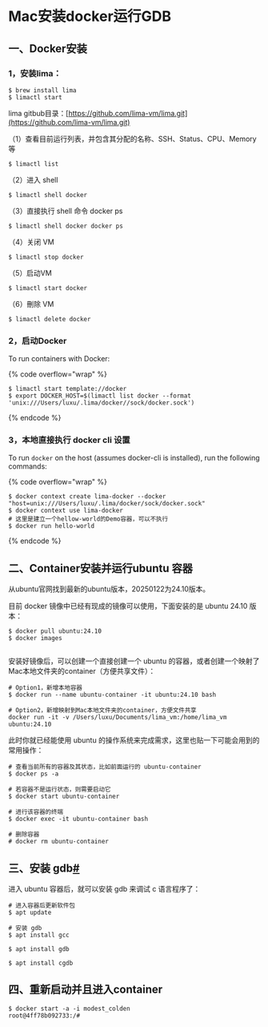 # Mac安装docker运行GDB

## 一、Docker安装

### 1，安装lima：

```
$ brew install lima 
$ limactl start
```

lima gitbub目录：[https://github.com/lima-vm/lima.git](https://github.com/lima-vm/lima.git)

（1）查看目前运行列表，并包含其分配的名称、SSH、Status、CPU、Memory 等

```
$ limactl list
```

（2）进入 shell

```
$ limactl shell docker
```

（3）直接执行 shell 命令 docker ps

```
$ limactl shell docker docker ps
```

（4）关闭 VM

```
$ limactl stop docker
```

（5）启动VM

```
$ limactl start docker
```

（6）刪除 VM

```
$ limactl delete docker
```

### 2，启动Docker

To run containers with Docker:

{% code overflow="wrap" %}
```
$ limactl start template://docker
$ export DOCKER_HOST=$(limactl list docker --format 'unix:///Users/luxu/.lima/docker//sock/docker.sock')
```
{% endcode %}

### 3，本地直接执行 docker cli 设置

To run `docker` on the host (assumes docker-cli is installed), run the following commands:

{% code overflow="wrap" %}
```
$ docker context create lima-docker --docker "host=unix:///Users/luxu/.lima/docker/sock/docker.sock"
$ docker context use lima-docker
# 这里是建立一个hellow-world的Demo容器，可以不执行
$ docker run hello-world
```
{% endcode %}

## 二、Container安装并运行ubuntu 容器

从ubuntu官网找到最新的ubuntu版本，20250122为24.10版本。

目前 docker 镜像中已经有现成的镜像可以使用，下面安装的是 ubuntu 24.10 版本：

```
$ docker pull ubuntu:24.10
$ docker images 
```

<figure><img src="https://catwithtudou-5134.xlog.app/_next/image?url=https%3A%2F%2Fimg.zhengyua.cn%2Fblog%2F202402282342158.png&#x26;w=3840&#x26;q=75" alt=""><figcaption></figcaption></figure>

安装好镜像后，可以创建一个直接创建一个 ubuntu 的容器，或者创建一个映射了Mac本地文件夹的container（方便共享文件）：

```
# Option1，新增本地容器
$ docker run --name ubuntu-container -it ubuntu:24.10 bash

# Option2，新增映射到Mac本地文件夹的container，方便文件共享
docker run -it -v /Users/luxu/Documents/lima_vm:/home/lima_vm ubuntu:24.10
```

此时你就已经能使用 ubuntu 的操作系统来完成需求，这里也贴一下可能会用到的常用操作：

```
# 查看当前所有的容器及其状态，比如前面运行的 ubuntu-container
$ docker ps -a

# 若容器不是运行状态，则需要启动它
$ docker start ubuntu-container

# 进行该容器的终端
$ docker exec -it ubuntu-container bash

# 删除容器
# docker rm ubuntu-container
```

## 三、安装 gdb[#](https://catwithtudou-5134.xlog.app/Mac-da-jian-DockerUbuntu-huan-jing-zhi-chi-GDB?locale=zh#user-content-34-%E5%AE%89%E8%A3%85-gdb) <a href="#usercontent34-an-zhuang-gdb" id="usercontent34-an-zhuang-gdb"></a>

进入 ubuntu 容器后，就可以安装 gdb 来调试 c 语言程序了：

```
# 进入容器后更新软件包
$ apt update

# 安装 gdb
$ apt install gcc

$ apt install gdb

$ apt install cgdb
```

## 四、重新启动并且进入container

```
$ docker start -a -i modest_colden
root@4ff78b092733:/# 
```
